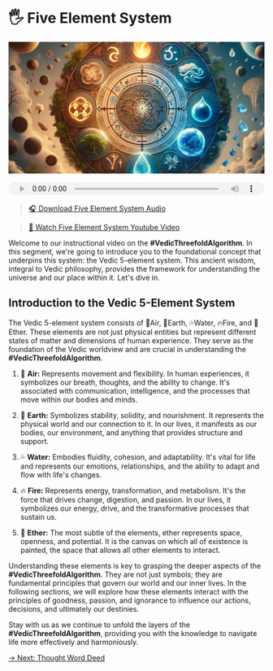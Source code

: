 # 🖐️ Five Element System

![Five Element System](../img/ins-five-elements.png)

<audio src="https://indra.team/audio/indra/five-element-system.mp3" controls style="width:100%;height:25px"></audio>

> [🎧 Download Five Element System Audio](https://indra.team/audio/indra/five-element-system.mp3)

> [🍿 Watch Five Element System Youtube Video](https://youtu.be/wq6WVKkQcZA)

Welcome to our instructional video on the **#VedicThreefoldAlgorithm**. In this segment, we're going to introduce you to the foundational concept that underpins this system: the Vedic 5-element system. This ancient wisdom, integral to Vedic philosophy, provides the framework for understanding the universe and our place within it. Let's dive in.

## Introduction to the Vedic 5-Element System

The Vedic 5-element system consists of 💨Air, 🌳Earth, 💦Water, 🔥Fire, and 🌈Ether. These elements are not just physical entities but represent different states of matter and dimensions of human experience. They serve as the foundation of the Vedic worldview and are crucial in understanding the **#VedicThreefoldAlgorithm**.

1. 💨 **Air:** Represents movement and flexibility. In human experiences, it symbolizes our breath, thoughts, and the ability to change. It's associated with communication, intelligence, and the processes that move within our bodies and minds.

2. 🌳 **Earth:** Symbolizes stability, solidity, and nourishment. It represents the physical world and our connection to it. In our lives, it manifests as our bodies, our environment, and anything that provides structure and support.

3. 💦 **Water:** Embodies fluidity, cohesion, and adaptability. It's vital for life and represents our emotions, relationships, and the ability to adapt and flow with life's changes.

4. 🔥 **Fire:** Represents energy, transformation, and metabolism. It's the force that drives change, digestion, and passion. In our lives, it symbolizes our energy, drive, and the transformative processes that sustain us.

5. 🌈 **Ether:** The most subtle of the elements, ether represents space, openness, and potential. It is the canvas on which all of existence is painted, the space that allows all other elements to interact.

Understanding these elements is key to grasping the deeper aspects of the **#VedicThreefoldAlgorithm**. They are not just symbols; they are fundamental principles that govern our world and our inner lives. In the following sections, we will explore how these elements interact with the principles of goodness, passion, and ignorance to influence our actions, decisions, and ultimately our destinies.

Stay with us as we continue to unfold the layers of the **#VedicThreefoldAlgorithm**, providing you with the knowledge to navigate life more effectively and harmoniously.

[→ Next: Thought Word Deed](thought-word-deed.md)
